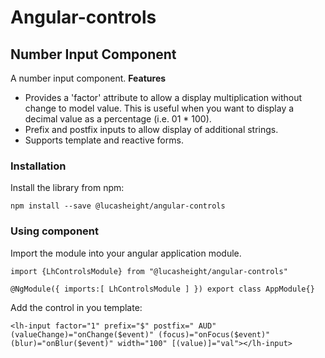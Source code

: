 # Angular-controls

## Number Input Component
A number input component.
**Features**
* Provides a 'factor' attribute to allow a display multiplication without change to model value.
This is useful when you want to display a decimal value as a percentage  (i.e. 01 * 100).
* Prefix and postfix inputs to allow display of additional strings.
* Supports template and reactive forms.

### Installation

Install the library from npm:

`npm install --save @lucasheight/angular-controls`

### Using component
Import the module into your angular application module.

`import {LhControlsModule} from "@lucasheight/angular-controls"`

`@NgModule({
    imports:[
      LhControlsModule
    ]
})
export class AppModule{}`

Add the control in you template:

`<lh-input factor="1" prefix="$" postfix=" AUD" (valueChange)="onChange($event)" (focus)="onFocus($event)"
    (blur)="onBlur($event)" width="100" [(value)]="val"></lh-input>`